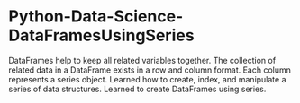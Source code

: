 # Python-Data-Science-DataFramesUsingSeries
DataFrames help to keep all related variables together. The collection of related data in a DataFrame exists in a row and column format. Each column represents a series object. Learned how to create, index, and manipulate a series of data structures. Learned to create DataFrames using series.
